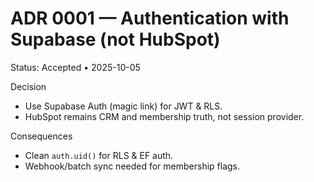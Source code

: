 # ADR 0001 — Authentication with Supabase (not HubSpot)
Status: Accepted • 2025-10-05

Decision
- Use Supabase Auth (magic link) for JWT & RLS.
- HubSpot remains CRM and membership truth, not session provider.

Consequences
- Clean `auth.uid()` for RLS & EF auth.
- Webhook/batch sync needed for membership flags.

